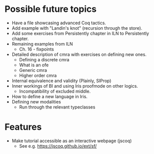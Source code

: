 # Possible future topics
- Have a file showcasing advanced Coq tactics.
- Add example with "Landin's knot" (recursion through the store).
- Add some exercises from Persistently chapter in ILN to Persistently chapter.
- Remaining examples from ILN
  - Ch. 16 - fixpoints
- Detailed description of cmra with exercises on defining new ones.
  - Defining a discrete cmra
  - What is an ofe
  - Generic cmra
  - Higher order cmra
- Internal equivalence and validity (Plainly, SIProp)
- Inner workings of BI and using Iris proofmode on other logics.
  - Incompatibility of excluded middle.
- How to define a new language in Iris.
- Defining new modalities
  - Run through the relevant typeclasses

# Features
- Make tutorial accessible as an interactive webpage (jscoq)
  - See e.g. https://jscoq.github.io/ext/sf/